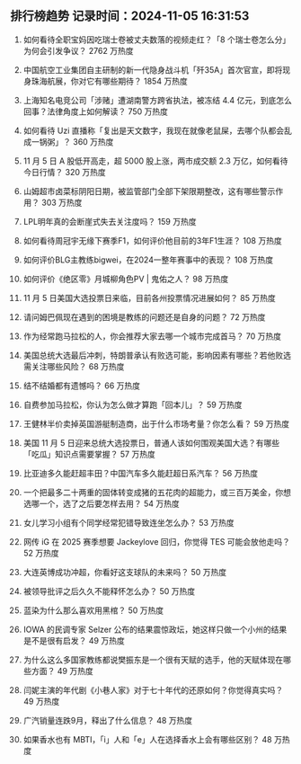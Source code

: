 
## 排行榜趋势 记录时间：2024-11-05 16:31:53
  
  1. 如何看待全职宝妈因吃瑞士卷被丈夫数落的视频走红？「8 个瑞士卷怎么分」为何会引发争议？ 2762 万热度
    
  2. 中国航空工业集团自主研制的新一代隐身战斗机「歼35A」首次官宣，即将现身珠海航展，你对它有哪些期待？ 1854 万热度
    
  3. 上海知名电竞公司「涉赌」遭湖南警方跨省执法，被冻结 4.4 亿元，到底怎么回事？法律角度上如何解读？ 750 万热度
    
  4. 如何看待 Uzi 直播称「复出是天文数字，我现在就像老鼠屎，去哪个队都会乱成一锅粥」？ 360 万热度
    
  5. 11 月 5 日 A 股低开高走，超 5000 股上涨，两市成交额 2.3 万亿，如何看待今日行情？ 320 万热度
    
  6. 山姆超市卤菜标阴阳日期，被监管部门全部下架限期整改，这有哪些警示作用？ 303 万热度
    
  7. LPL明年真的会断崖式失去关注度吗？ 159 万热度
    
  8. 如何看待周冠宇无缘下赛季F1，如何评价他目前的3年F1生涯？ 108 万热度
    
  9. 如何评价BLG主教练bigwei，在2024一整年赛事中的表现？ 108 万热度
    
  10. 如何评价《绝区零》月城柳角色PV | 鬼佑之人？ 98 万热度
    
  11. 11 月 5 日美国大选投票日来临，目前各州投票情况进展如何？ 85 万热度
    
  12. 请问姆巴佩现在遇到的困境是教练的问题还是自身的问题？ 72 万热度
    
  13. 作为经常跑马拉松的人，你会推荐大家去哪一个城市完成首马？ 70 万热度
    
  14. 美国总统大选最后冲刺，特朗普承认有败选可能，影响因素有哪些？若他败选需关注哪些风险？ 68 万热度
    
  15. 结不结婚都有遗憾吗？ 66 万热度
    
  16. 自费参加马拉松，你认为怎么做才算跑「回本儿」？ 59 万热度
    
  17. 王健林半价卖掉英国游艇制造商，出于什么市场考量？你怎么看？ 59 万热度
    
  18. 美国 11 月 5 日迎来总统大选投票日，普通人该如何围观美国大选？有哪些「吃瓜」知识点需要掌握？ 57 万热度
    
  19. 比亚迪多久能赶超丰田？中国汽车多久能赶超日系汽车？ 56 万热度
    
  20. 一个把最多二十两重的固体转变成猪的五花肉的超能力，或三百万美金，你想选哪一个，选了之后要怎样去用？ 54 万热度
    
  21. 女儿学习小组有个同学经常犯错导致连坐怎么办？ 53 万热度
    
  22. 网传 iG 在 2025 赛季想要 Jackeylove 回归，你觉得 TES 可能会放他走吗？ 52 万热度
    
  23. 大连英博成功冲超，你看好这支球队的未来吗？ 50 万热度
    
  24. 被领导批评之后久久不能释怀怎么办？ 50 万热度
    
  25. 蓝染为什么那么喜欢用黑棺？ 50 万热度
    
  26. IOWA 的民调专家 Selzer 公布的结果震惊政坛，她这样只做一个小州的结果是不是很有启发？ 49 万热度
    
  27. 为什么这么多国家教练都说樊振东是一个很有天赋的选手，他的天赋体现在哪些方面？ 49 万热度
    
  28. 闫妮主演的年代剧《小巷人家》对于七十年代的还原如何？你觉得真实吗？ 49 万热度
    
  29. 广汽销量连跌9月，释出了什么信息？ 48 万热度
    
  30. 如果香水也有 MBTI，「i」人和「e」人在选择香水上会有哪些区别？ 48 万热度
    